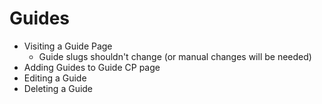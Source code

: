 # Guides

- Visiting a Guide Page
  - Guide slugs shouldn't change (or manual changes will be needed)
- Adding Guides to Guide CP page
- Editing a Guide
- Deleting a Guide